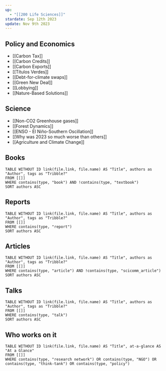 ```yaml
---
up:
  - "[[200 Life Sciences]]"
stardate: Sep 12th 2023
update: Nov 9th 2023
---
```

## Policy and Economics
- [[Carbon Tax]]
- [[Carbon Credits]]
- [[Carbon Exports]]
- [[Títulos Verdes]]
- [[Debt-for-climate swaps]]
- [[Green New Deal]]
- [[Lobbying]]
- [[Nature-Based Solutions]]

## Science
- [[Non-CO2 Greenhouse gases]]
- [[Forest Dynamics]]
- [[ENSO - El Niño-Southern Oscillation]]
- [[Why was 2023 so much worse than others]]
- [[Agriculture and Climate Change]]

## Books
```dataview
TABLE WITHOUT ID link(file.link, file.name) AS "Title", authors as "Author", tags as "Tribble?"
FROM [[]]
WHERE contains(type, "book") AND !contains(type, "textbook")
SORT authors ASC
```

## Reports
```dataview
TABLE WITHOUT ID link(file.link, file.name) AS "Title", authors as "Author", tags as "Tribble?"
FROM [[]]
WHERE contains(type, "report")
SORT authors ASC
```

## Articles
```dataview
TABLE WITHOUT ID link(file.link, file.name) AS "Title", authors as "Author", tags as "Tribble?"
FROM [[]]
WHERE contains(type, "article") AND !contains(type, "scicomm_article")
SORT authors ASC
```

## Talks
```dataview
TABLE WITHOUT ID link(file.link, file.name) AS "Title", authors as "Author", tags as "Tribble?"
FROM [[]]
WHERE contains(type, "talk")
SORT authors ASC
```

## Who works on it

```dataview
TABLE WITHOUT ID link(file.link, file.name) AS "Title", at-a-glance AS "At a Glance"
FROM [[]]
WHERE contains(type, "research network") OR contains(type, "NGO") OR contains(type, "think-tank") OR contains(type, "policy")
```



